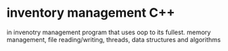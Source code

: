 # inventory management C++
in invenotry management program that uses oop to its fullest.
memory management, 
file reading/writing, 
threads, 
data structures and algorithms 


